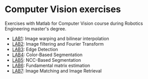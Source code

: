 # Computer Vision exercises
Exercises with Matlab for Computer Vision course during Robotics Engineering master's degree.

- [LAB1](https://github.com/francesca-cantoni/ComputerVision_RobEng/tree/master/LAB_1): Image warping and bilinear interpolation
- [LAB2](https://github.com/francesca-cantoni/ComputerVision_RobEng/tree/master/LAB_2): Image filtering and Fourier Transform
- [LAB3](https://github.com/francesca-cantoni/ComputerVision_RobEng/tree/master/LAB_3): Edge Detection
- [LAB4](https://github.com/francesca-cantoni/ComputerVision_RobEng/tree/master/LAB_4): Color-Based Segmentation
- [LAB5](https://github.com/francesca-cantoni/ComputerVision_RobEng/tree/master/LAB_5): NCC-Based Segmentation
- [LAB6](https://github.com/francesca-cantoni/ComputerVision_RobEng/tree/master/LAB_6): Fundamental matrix estimation
- [LAB7](https://github.com/francesca-cantoni/ComputerVision_RobEng/tree/master/LAB_7): Image Matching and Image Retrieval
